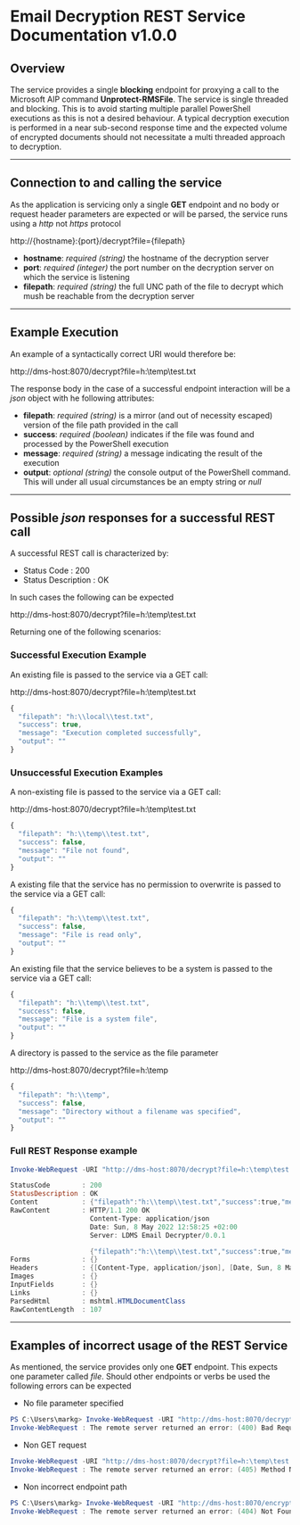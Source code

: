 # Email Decryption REST Service Documentation v1.0.0

## Overview
The service provides a single **blocking** endpoint for proxying a call to the Microsoft AIP command **Unprotect-RMSFile**. The service is single threaded and blocking. This is to avoid starting multiple parallel PowerShell executions as this is not a desired behaviour. A typical decryption execution is performed in a near sub-second response time and the expected volume of encrypted documents should not necessitate a multi threaded approach to decryption.

---
## Connection to and calling the service

As the application is servicing only a single **GET** endpoint and no body or request header parameters are expected or will be parsed, the service runs using a *http* not *https* protocol

http://{hostname}:{port}/decrypt?file={filepath}

- **hostname**: *required (string)* the hostname of the decryption server
- **port**: *required (integer)* the port number on the decryption server on which the service is listening 
- **filepath**: *required (string)* the full UNC path of the file to decrypt which mush be reachable from the decryption server

---
## Example Execution

An example of a syntactically correct URI would therefore be:

http://dms-host:8070/decrypt?file=h:\temp\test.txt

The response body in the case of a successful endpoint interaction will be a *json* object with he following attributes:

- **filepath**: *required (string)* is a mirror (and out of necessity escaped) version of the file path provided in the call
- **success**: *required (boolean)* indicates if the file was found and processed by the PowerShell execution
- **message**: *required (string)* a message indicating the result of the execution
- **output**: *optional (string)* the console output of the PowerShell command. This will under all usual circumstances be an empty string or *null*

---

## Possible *json* responses for a successful REST call

A successful REST call is characterized by:
- Status Code        : 200
- Status Description : OK

In such cases the following can be expected

http://dms-host:8070/decrypt?file=h:\temp\test.txt

Returning one of the following scenarios:

### Successful Execution Example
An existing file is passed to the service via a GET call:

http://dms-host:8070/decrypt?file=h:\temp\test.txt

```javascript
{
  "filepath": "h:\\local\\test.txt",
  "success": true,
  "message": "Execution completed successfully",
  "output": ""
}
```

### Unsuccessful Execution Examples

A non-existing file is passed to the service via a GET call:

http://dms-host:8070/decrypt?file=h:\temp\test.txt

```javascript
{
  "filepath": "h:\\temp\\test.txt",
  "success": false,
  "message": "File not found",
  "output": ""
}
```

A existing file that the service has no permission to overwrite is passed to the service via a GET call:

```javascript
{
  "filepath": "h:\\temp\\test.txt",
  "success": false,
  "message": "File is read only",
  "output": ""
}
```

An existing file that the service believes to be a system is passed to the service via a GET call:

```javascript
{
  "filepath": "h:\\temp\\test.txt",
  "success": false,
  "message": "File is a system file",
  "output": ""
}
```

A directory is passed to the service as the file parameter

http://dms-host:8070/decrypt?file=h:\temp

```javascript
{
  "filepath": "h:\\temp",
  "success": false,
  "message": "Directory without a filename was specified",
  "output": ""
}
```

### Full REST Response example

```powershell
Invoke-WebRequest -URI "http://dms-host:8070/decrypt?file=h:\temp\test.txt"

StatusCode        : 200
StatusDescription : OK
Content           : {"filepath":"h:\\temp\\test.txt","success":true,"message":"Execution completed successfully","output":""}
RawContent        : HTTP/1.1 200 OK
                    Content-Type: application/json
                    Date: Sun, 8 May 2022 12:58:25 +02:00
                    Server: LDMS Email Decrypter/0.0.1

                    {"filepath":"h:\\temp\\test.txt","success":true,"message":...
Forms             : {}
Headers           : {[Content-Type, application/json], [Date, Sun, 8 May 2022 12:58:25 +02:00], [Server, K2 Email Decrypter/0.0.1]}
Images            : {}
InputFields       : {}
Links             : {}
ParsedHtml        : mshtml.HTMLDocumentClass
RawContentLength  : 107
```

---

## Examples of incorrect usage of the REST Service

As mentioned, the service provides only one **GET** endpoint. This expects one parameter called *file*. Should other endpoints or verbs be used the following errors can be expected

- No file parameter specified
```powershell
PS C:\Users\markg> Invoke-WebRequest -URI "http://dms-host:8070/decrypt?thefile=h:\temp\test.txt"
Invoke-WebRequest : The remote server returned an error: (400) Bad Request.
```

- Non GET request
```powershell
Invoke-WebRequest -URI "http://dms-host:8070/decrypt?file=h:\temp\test.txt" -Method POST
Invoke-WebRequest : The remote server returned an error: (405) Method Not Allowed.
```


- Non incorrect endpoint path
```powershell
PS C:\Users\markg> Invoke-WebRequest -URI "http://dms-host:8070/encrypt?file=h:\temp\test.txt"
Invoke-WebRequest : The remote server returned an error: (404) Not Found.
```
